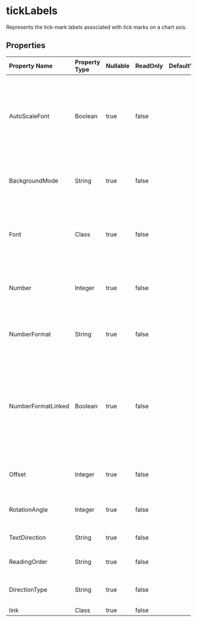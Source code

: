 # **tickLabels**

Represents the tick-mark labels associated with tick marks on a chart axis. 

## **Properties**

| Property Name | Property Type | Nullable |  ReadOnly | DefaultValue | Description | 
| :- | :- | :- |:- |  :- | :- |
|AutoScaleFont|Boolean|true|false |  |True if the text in the object changes font size when the object size changes. The default value is True.|
|BackgroundMode|String|true|false |  |Gets and sets the display mode of the background|
|Font|Class|true|false |  |Returns a  object that represents the font of the specified TickLabels object.|
|Number|Integer|true|false |  |Represents the format number for the TickLabels object.|
|NumberFormat|String|true|false |  |Represents the format string for the TickLabels object.|
|NumberFormatLinked|Boolean|true|false |  |True if the number format is linked to the cells                         (so that the number format changes in the labels when it changes in the cells).|
|Offset|Integer|true|false |  |Gets and sets the distance of labels from the axis.|
|RotationAngle|Integer|true|false |  |Represents text rotation angle in clockwise.|
|TextDirection|String|true|false |  |Represents text reading order.|
|ReadingOrder|String|true|false |  |Represents text reading order.|
|DirectionType|String|true|false |  |Gets and sets the direction of text.|
|link|Class|true|false |  ||

